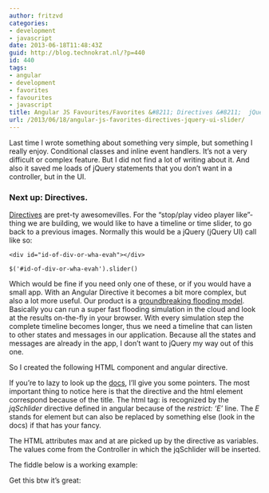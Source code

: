 ```yaml
---
author: fritzvd
categories:
- development
- javascript
date: 2013-06-18T11:48:43Z
guid: http://blog.technokrat.nl/?p=440
id: 440
tags:
- angular
- development
- favorites
- favourites
- javascript
title: Angular JS Favourites/Favorites &#8211; Directives &#8211;  jQuery UI Slider
url: /2013/06/18/angular-js-favorites-directives-jquery-ui-slider/
---
```


Last time I wrote something about something very simple, but something I really enjoy. Conditional classes and inline event handlers. It&#8217;s not a very difficult or complex feature. But I did not find a lot of writing about it. And also it saved me loads of jQuery statements that you don&#8217;t want in a controller, but in the UI.

### Next up: Directives.

<a title="Angular Docs on Directives" href="http://docs.angularjs.org/guide/directive" target="_blank">Directives</a> are pret-ty awesomevilles. For the &#8220;stop/play video player like&#8221;-thing we are building, we would like to have a timeline or time slider, to go back to a previous images. Normally this would be a jQuery (jQuery UI) call like so:

<pre><code class="syntax html">&lt;div id="id-of-div-or-wha-evah"&gt;&lt;/div&gt;
</code></pre>

<pre><code class="javascript syntax">$('#id-of-div-or-wha-evah').slider()</code></pre>

Which would be fine if you need only one of these, or if you would have a small app. With an Angular Directive it becomes a bit more complex, but also a lot more useful. Our product is a <a title="3di" href="http://www.3di.nu" target="_blank">groundbreaking flooding model</a>. Basically you can run a super fast flooding simulation in the cloud and look at the results on-the-fly in your browser. With every simulation step the complete timeline becomes longer, thus we need a timeline that can listen to other states and messages in our application. Because all the states and messages are already in the app, I don&#8217;t want to jQuery my way out of this one.

So I created the following HTML component and angular directive.

If you&#8217;re to lazy to look up the <a title="Angular Docs on Directives" href="http://docs.angularjs.org/guide/directive" target="_blank">docs</a>, I&#8217;ll give you some pointers. The most important thing to notice here is that the directive and the html element correspond because of the title. The html tag: _<jq-schlider>_ is recognized by the _jqSchlider_ directive defined in angular because of the _restrict: &#8216;E&#8217;_ line. The _E_ stands for element but can also be replaced by something else (look in the docs) if that has your fancy.

The HTML attributes max and at are picked up by the directive as variables. The values come from the Controller in which the jqSchlider will be inserted.

The fiddle below is a working example:
  


Get this btw it&#8217;s great: